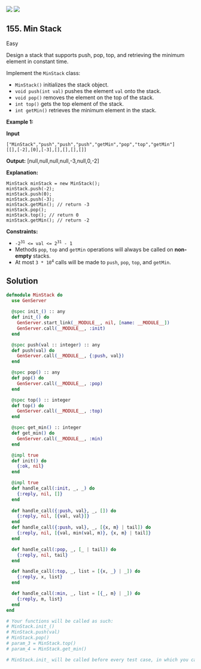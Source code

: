[![](https://img.shields.io/github/stars/javadev/LeetCode-in-All?label=Stars&style=flat-square)](https://github.com/javadev/LeetCode-in-All)
[![](https://img.shields.io/github/forks/javadev/LeetCode-in-All?label=Fork%20me%20on%20GitHub%20&style=flat-square)](https://github.com/javadev/LeetCode-in-All/fork)

## 155\. Min Stack

Easy

Design a stack that supports push, pop, top, and retrieving the minimum element in constant time.

Implement the `MinStack` class:

*   `MinStack()` initializes the stack object.
*   `void push(int val)` pushes the element `val` onto the stack.
*   `void pop()` removes the element on the top of the stack.
*   `int top()` gets the top element of the stack.
*   `int getMin()` retrieves the minimum element in the stack.

**Example 1:**

**Input**

    ["MinStack","push","push","push","getMin","pop","top","getMin"]
    [[],[-2],[0],[-3],[],[],[],[]]

**Output:** [null,null,null,null,-3,null,0,-2]

**Explanation:**

    MinStack minStack = new MinStack();
    minStack.push(-2);
    minStack.push(0);
    minStack.push(-3);
    minStack.getMin(); // return -3
    minStack.pop();
    minStack.top(); // return 0
    minStack.getMin(); // return -2 

**Constraints:**

*   <code>-2<sup>31</sup> <= val <= 2<sup>31</sup> - 1</code>
*   Methods `pop`, `top` and `getMin` operations will always be called on **non-empty** stacks.
*   At most <code>3 * 10<sup>4</sup></code> calls will be made to `push`, `pop`, `top`, and `getMin`.

## Solution

```elixir
defmodule MinStack do
  use GenServer
  
  @spec init_() :: any
  def init_() do
    GenServer.start_link(__MODULE__, nil, [name: __MODULE__])
    GenServer.call(__MODULE__, :init)
  end

  @spec push(val :: integer) :: any
  def push(val) do
    GenServer.call(__MODULE__, {:push, val})
  end

  @spec pop() :: any
  def pop() do
    GenServer.call(__MODULE__, :pop)
  end

  @spec top() :: integer
  def top() do
    GenServer.call(__MODULE__, :top)
  end

  @spec get_min() :: integer
  def get_min() do
    GenServer.call(__MODULE__, :min)
  end

  @impl true
  def init() do
    {:ok, nil}
  end

  @impl true
  def handle_call(:init, _, _) do
    {:reply, nil, []}
  end
  
  def handle_call({:push, val}, _, []) do
    {:reply, nil, [{val, val}]}
  end
  def handle_call({:push, val}, _, [{x, m} | tail]) do
    {:reply, nil, [{val, min(val, m)}, {x, m} | tail]}
  end

  def handle_call(:pop, _, [_ | tail]) do
    {:reply, nil, tail}
  end

  def handle_call(:top, _, list = [{x, _} | _]) do
    {:reply, x, list}
  end

  def handle_call(:min, _, list = [{_, m} | _]) do
    {:reply, m, list}
  end
end

# Your functions will be called as such:
# MinStack.init_()
# MinStack.push(val)
# MinStack.pop()
# param_3 = MinStack.top()
# param_4 = MinStack.get_min()

# MinStack.init_ will be called before every test case, in which you can do some necessary initializations.
```